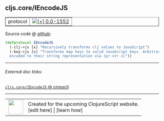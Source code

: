 ## cljs.core/IEncodeJS



 <table border="1">
<tr>
<td>protocol</td>
<td><a href="https://github.com/cljsinfo/cljs-api-docs/tree/0.0-1552"><img valign="middle" alt="[+] 0.0-1552" title="Added in 0.0-1552" src="https://img.shields.io/badge/+-0.0--1552-lightgrey.svg"></a> </td>
</tr>
</table>









Source code @ [github](https://github.com/clojure/clojurescript/blob/r2261/src/cljs/cljs/core.cljs#L7504-L7507):

```clj
(defprotocol IEncodeJS
  (-clj->js [x] "Recursively transforms clj values to JavaScript")
  (-key->js [x] "Transforms map keys to valid JavaScript keys. Arbitrary keys are
  encoded to their string representation via (pr-str x)"))
```

<!--
Repo - tag - source tree - lines:

 <pre>
clojurescript @ r2261
└── src
    └── cljs
        └── cljs
            └── <ins>[core.cljs:7504-7507](https://github.com/clojure/clojurescript/blob/r2261/src/cljs/cljs/core.cljs#L7504-L7507)</ins>
</pre>

-->

---



###### External doc links:

[`cljs.core/IEncodeJS` @ crossclj](http://crossclj.info/fun/cljs.core.cljs/IEncodeJS.html)<br>

---

 <table>
<tr><td>
<img valign="middle" align="right" width="48px" src="http://i.imgur.com/Hi20huC.png">
</td><td>
Created for the upcoming ClojureScript website.<br>
[edit here] | [learn how]
</td></tr></table>

[edit here]:https://github.com/cljsinfo/cljs-api-docs/blob/master/cljsdoc/cljs.core_IEncodeJS.cljsdoc
[learn how]:https://github.com/cljsinfo/cljs-api-docs/wiki/cljsdoc-files

<!--

This information was too distracting to show to readers, but I'll leave it
commented here since it is helpful to:

- pretty-print the data used to generate this document
- and show how to retrieve that data



The API data for this symbol:

```clj
{:ns "cljs.core",
 :name "IEncodeJS",
 :type "protocol",
 :full-name-encode "cljs.core_IEncodeJS",
 :source {:code "(defprotocol IEncodeJS\n  (-clj->js [x] \"Recursively transforms clj values to JavaScript\")\n  (-key->js [x] \"Transforms map keys to valid JavaScript keys. Arbitrary keys are\n  encoded to their string representation via (pr-str x)\"))",
          :title "Source code",
          :repo "clojurescript",
          :tag "r2261",
          :filename "src/cljs/cljs/core.cljs",
          :lines [7504 7507]},
 :methods [{:name "-clj->js",
            :signature ["[x]"],
            :docstring "Recursively transforms clj values to JavaScript"}
           {:name "-key->js",
            :signature ["[x]"],
            :docstring "Transforms map keys to valid JavaScript keys. Arbitrary keys are\n  encoded to their string representation via (pr-str x)"}],
 :full-name "cljs.core/IEncodeJS",
 :history [["+" "0.0-1552"]]}

```

Retrieve the API data for this symbol:

```clj
;; from Clojure REPL
(require '[clojure.edn :as edn])
(-> (slurp "https://raw.githubusercontent.com/cljsinfo/cljs-api-docs/catalog/cljs-api.edn")
    (edn/read-string)
    (get-in [:symbols "cljs.core/IEncodeJS"]))
```

-->
